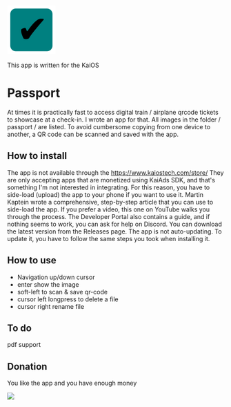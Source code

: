 <img src="/images/passport.png">

This app is written for the KaiOS

# Passport

At times it is practically fast to access digital train / airplane qrcode tickets to showcase at a check-in. I wrote an app for that. All images in the folder / passport / are listed. To avoid cumbersome copying from one device to another, a QR code can be scanned and saved with the app.

## How to install

The app is not available through the https://www.kaiostech.com/store/ They are only accepting apps that are monetized using KaiAds SDK, and that's something I'm not interested in integrating. For this reason, you have to side-load (upload) the app to your phone if you want to use it. Martin Kaptein wrote a comprehensive, step-by-step article that you can use to side-load the app. If you prefer a video, this one on YouTube walks you through the process. The Developer Portal also contains a guide, and if nothing seems to work, you can ask for help on Discord. You can download the latest version from the Releases page. The app is not auto-updating. To update it, you have to follow the same steps you took when installing it.

## How to use

- Navigation up/down cursor
- enter show the image
- soft-left to scan & save qr-code
- cursor left longpress to delete a file
- cursor right rename file

## To do

pdf support

## Donation

You like the app and you have enough money

[![](https://www.paypalobjects.com/en_US/i/btn/btn_donateCC_LG.gif)](https://www.paypal.com/cgi-bin/webscr?cmd=_s-xclick&hosted_button_id=Q8QLA8CNMWAWG)
